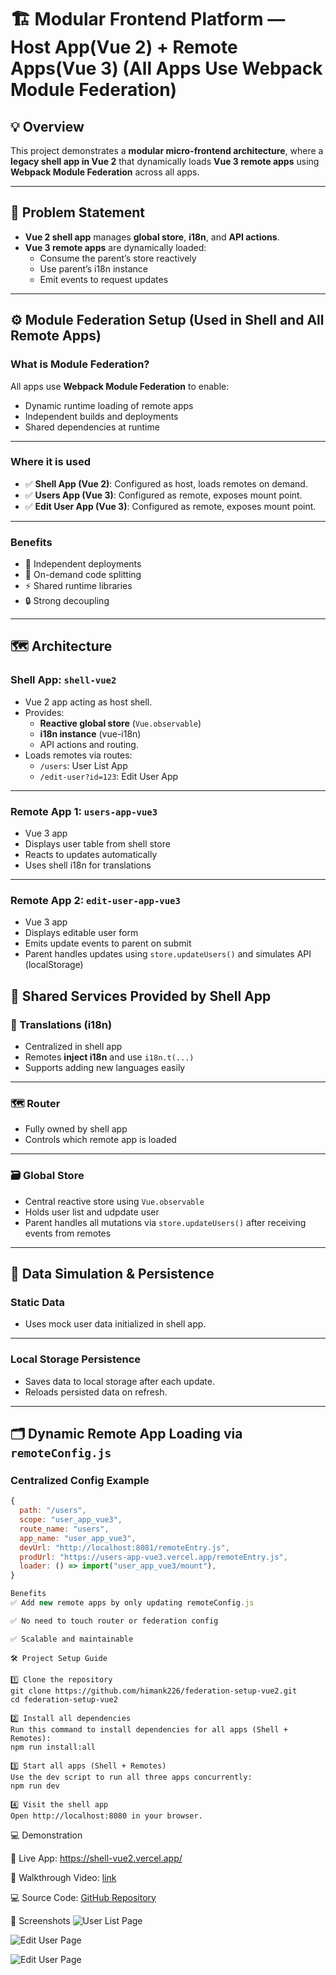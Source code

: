 # 🏗️ Modular Frontend Platform — Host App(Vue 2) + Remote Apps(Vue 3) (All Apps Use Webpack Module Federation)

## 💡 Overview

This project demonstrates a **modular micro-frontend architecture**, where a **legacy shell app in Vue 2** that dynamically loads **Vue 3 remote apps** using **Webpack Module Federation** across all apps.

---

## 🚩 Problem Statement

- **Vue 2 shell app** manages **global store**, **i18n**, and **API actions**.
- **Vue 3 remote apps** are dynamically loaded:
  - Consume the parent’s store reactively
  - Use parent’s i18n instance
  - Emit events to request updates

---

## ⚙️ Module Federation Setup (Used in Shell and All Remote Apps)

### What is Module Federation?

All apps use **Webpack Module Federation** to enable:

- Dynamic runtime loading of remote apps
- Independent builds and deployments
- Shared dependencies at runtime

---

### Where it is used

- ✅ **Shell App (Vue 2)**: Configured as host, loads remotes on demand.
- ✅ **Users App (Vue 3)**: Configured as remote, exposes mount point.
- ✅ **Edit User App (Vue 3)**: Configured as remote, exposes mount point.

---

### Benefits

- 🎯 Independent deployments
- 🚀 On-demand code splitting
- ⚡ Shared runtime libraries
- 🔒 Strong decoupling

---

## 🗺️ Architecture

### Shell App: `shell-vue2`

- Vue 2 app acting as host shell.
- Provides:
  - **Reactive global store** (`Vue.observable`)
  - **i18n instance** (vue-i18n)
  - API actions and routing.
- Loads remotes via routes:
  - `/users`: User List App
  - `/edit-user?id=123`: Edit User App

---

### Remote App 1: `users-app-vue3`

- Vue 3 app
- Displays user table from shell store
- Reacts to updates automatically
- Uses shell i18n for translations

---

### Remote App 2: `edit-user-app-vue3`

- Vue 3 app
- Displays editable user form
- Emits update events to parent on submit
- Parent handles updates using `store.updateUsers()` and simulates API (localStorage)

## 🧩 Shared Services Provided by Shell App

### 💬 Translations (i18n)

- Centralized in shell app
- Remotes **inject i18n** and use `i18n.t(...)`
- Supports adding new languages easily

---

### 🗺️ Router

- Fully owned by shell app
- Controls which remote app is loaded

---

### 🗃️ Global Store

- Central reactive store using `Vue.observable`
- Holds user list and udpdate user
- Parent handles all mutations via `store.updateUsers()` after receiving events from remotes

---

## 💾 Data Simulation & Persistence

### Static Data

- Uses mock user data initialized in shell app.

---

### Local Storage Persistence

- Saves data to local storage after each update.
- Reloads persisted data on refresh.

---

## 🗂️ Dynamic Remote App Loading via `remoteConfig.js`

### Centralized Config Example

```js
{
  path: "/users",
  scope: "user_app_vue3",
  route_name: "users",
  app_name: "user_app_vue3",
  devUrl: "http://localhost:8081/remoteEntry.js",
  prodUrl: "https://users-app-vue3.vercel.app/remoteEntry.js",
  loader: () => import("user_app_vue3/mount"),
}

Benefits
✅ Add new remote apps by only updating remoteConfig.js

✅ No need to touch router or federation config

✅ Scalable and maintainable
```

```
🛠️ Project Setup Guide

1️⃣ Clone the repository
git clone https://github.com/himank226/federation-setup-vue2.git
cd federation-setup-vue2

2️⃣ Install all dependencies
Run this command to install dependencies for all apps (Shell + Remotes):
npm run install:all

3️⃣ Start all apps (Shell + Remotes)
Use the dev script to run all three apps concurrently:
npm run dev

4️⃣ Visit the shell app
Open http://localhost:8080 in your browser.
```

💻 Demonstration

🔗 Live App: https://shell-vue2.vercel.app/

🎥 Walkthrough Video: [link](https://www.loom.com/share/2a86cc963712446cb97539c8b10ccc0f)

💻 Source Code: [GitHub Repository](https://github.com/himank226/federation-setup-vue2)

📸 Screenshots
![User List Page](./screenshots/screenshot-user-list.png)

![Edit User Page](./screenshots/screenshot-edit.png)

![Edit User Page](./screenshots/screenshot-edit-alert.png)
